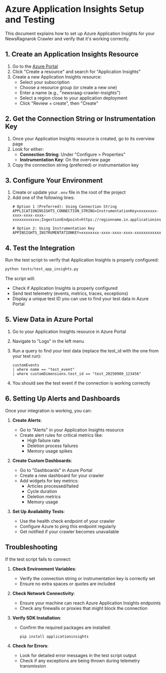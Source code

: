 # Azure Application Insights Setup and Testing

This document explains how to set up Azure Application Insights for your NewsRagnarok Crawler and verify that it's working correctly.

## 1. Create an Application Insights Resource

1. Go to the [Azure Portal](https://portal.azure.com)
2. Click "Create a resource" and search for "Application Insights"
3. Create a new Application Insights resource:
   - Select your subscription
   - Choose a resource group (or create a new one)
   - Enter a name (e.g., "newsraag-crawler-insights")
   - Select a region close to your application deployment
   - Click "Review + create", then "Create"

## 2. Get the Connection String or Instrumentation Key

1. Once your Application Insights resource is created, go to its overview page
2. Look for either:
   - **Connection String**: Under "Configure > Properties"
   - **Instrumentation Key**: On the overview page
3. Copy the connection string (preferred) or instrumentation key

## 3. Configure Your Environment

1. Create or update your `.env` file in the root of the project
2. Add one of the following lines:
   ```
   # Option 1 (Preferred): Using Connection String
   APPLICATIONINSIGHTS_CONNECTION_STRING=InstrumentationKey=xxxxxxxx-xxxx-xxxx-xxxx-xxxxxxxxxxxx;IngestionEndpoint=https://regionname.in.applicationinsights.azure.com/
   
   # Option 2: Using Instrumentation Key
   APPINSIGHTS_INSTRUMENTATIONKEY=xxxxxxxx-xxxx-xxxx-xxxx-xxxxxxxxxxxx
   ```

## 4. Test the Integration

Run the test script to verify that Application Insights is properly configured:

```bash
python tests/test_app_insights.py
```

The script will:
- Check if Application Insights is properly configured
- Send test telemetry (events, metrics, traces, exceptions)
- Display a unique test ID you can use to find your test data in Azure Portal

## 5. View Data in Azure Portal

1. Go to your Application Insights resource in Azure Portal
2. Navigate to "Logs" in the left menu
3. Run a query to find your test data (replace the test_id with the one from your test run):
   ```
   customEvents 
   | where name == "test_event" 
   | where customDimensions.test_id == "test_20250909_123456"
   ```

4. You should see the test event if the connection is working correctly

## 6. Setting Up Alerts and Dashboards

Once your integration is working, you can:

1. **Create Alerts**:
   - Go to "Alerts" in your Application Insights resource
   - Create alert rules for critical metrics like:
     - High failure rate
     - Deletion process failures
     - Memory usage spikes

2. **Create Custom Dashboards**:
   - Go to "Dashboards" in Azure Portal
   - Create a new dashboard for your crawler
   - Add widgets for key metrics:
     - Articles processed/failed
     - Cycle duration
     - Deletion metrics
     - Memory usage

3. **Set Up Availability Tests**:
   - Use the health check endpoint of your crawler
   - Configure Azure to ping this endpoint regularly
   - Get notified if your crawler becomes unavailable

## Troubleshooting

If the test script fails to connect:

1. **Check Environment Variables**:
   - Verify the connection string or instrumentation key is correctly set
   - Ensure no extra spaces or quotes are included

2. **Check Network Connectivity**:
   - Ensure your machine can reach Azure Application Insights endpoints
   - Check any firewalls or proxies that might block the connection

3. **Verify SDK Installation**:
   - Confirm the required packages are installed:
     ```
     pip install applicationinsights
     ```

4. **Check for Errors**:
   - Look for detailed error messages in the test script output
   - Check if any exceptions are being thrown during telemetry transmission
